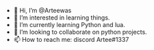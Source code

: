 - 👋 Hi, I’m @Arteewas
- 👀 I’m interested in learning things.
- 🌱 I’m currently learning Python and lua.
- 💞️ I’m looking to collaborate on python projects.
- 📫 How to reach me: discord
Artee#1337

<!---
Arteewas/Arteewas is a ✨ special ✨ repository because its `README.md` (this file) appears on your GitHub profile.
You can click the Preview link to take a look at your changes.
--->
